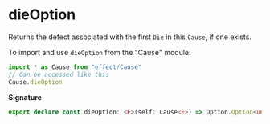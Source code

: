 # dieOption

Returns the defect associated with the first `Die` in this `Cause`, if one
exists.

To import and use `dieOption` from the "Cause" module:

```ts
import * as Cause from "effect/Cause"
// Can be accessed like this
Cause.dieOption
```

**Signature**

```ts
export declare const dieOption: <E>(self: Cause<E>) => Option.Option<unknown>
```
